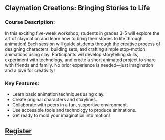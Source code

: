 ## Claymation Creations: Bringing Stories to Life

### Course Description: 

In this exciting five-week workshop, students in grades 3-5 will explore the art of claymation and learn how to bring their stories to life through animation! Each session will guide students through the creative process of designing characters, building sets, and crafting simple stop-motion animations using clay. Participants will develop storytelling skills, experiment with technology, and create a short animated project to share with friends and family. No prior experience is needed—just imagination and a love for creativity!

### Key Features:

* Learn basic animation techniques using clay.
* Create original characters and storylines.
* Collaborate with peers in a fun, supportive environment.
* Use accessible tools and technology to produce animations.
* Get ready to mold your imagination into motion!

## [Register](https://www.paypal.com/ncp/payment/ZG7BYU3E3K6NC)
